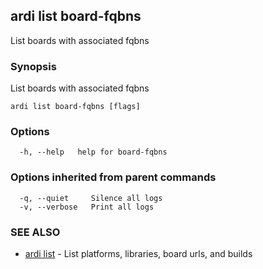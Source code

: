 ## ardi list board-fqbns

List boards with associated fqbns

### Synopsis


List boards with associated fqbns

```
ardi list board-fqbns [flags]
```

### Options

```
  -h, --help   help for board-fqbns
```

### Options inherited from parent commands

```
  -q, --quiet     Silence all logs
  -v, --verbose   Print all logs
```

### SEE ALSO

* [ardi list](ardi_list.md)	 - List platforms, libraries, board urls, and builds

